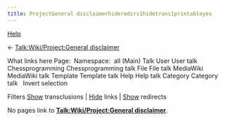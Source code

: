 ```yaml
---
title: ProjectGeneral disclaimerhideredirs1hidetrans1printableyes
---
```

[Help](/www.mediawiki.org/wiki/Special:MyLanguage/Help:What_links_here)





← [Talk:Wiki/Project:General disclaimer](index.php?title=Talk:Wiki/Project:General_disclaimer&action=edit&redlink=1 "Talk:Wiki/Project:General disclaimer (page does not exist)")



What links here
Page:  Namespace: 
all
(Main)
Talk
User
User talk
Chessprogramming
Chessprogramming talk
File
File talk
MediaWiki
MediaWiki talk
Template
Template talk
Help
Help talk
Category
Category talk
  Invert selection 

Filters
[Show](index.php?title=Special:WhatLinksHere/Talk:Wiki/Project:General_disclaimer&hideredirs=1 "Special:WhatLinksHere/Talk:Wiki/Project:General disclaimer") transclusions | [Hide](index.php?title=Special:WhatLinksHere/Talk:Wiki/Project:General_disclaimer&hideredirs=1&hidetrans=1&hidelinks=1 "Special:WhatLinksHere/Talk:Wiki/Project:General disclaimer") links | [Show](index.php?title=Special:WhatLinksHere/Talk:Wiki/Project:General_disclaimer&hidetrans=1 "Special:WhatLinksHere/Talk:Wiki/Project:General disclaimer") redirects

No pages link to **[Talk:Wiki/Project:General disclaimer](index.php?title=Talk:Wiki/Project:General_disclaimer&action=edit&redlink=1 "Talk:Wiki/Project:General disclaimer (page does not exist)")**.


 
